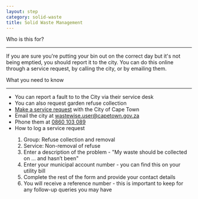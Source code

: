 ```yaml
---
layout: step
category: solid-waste
title: Solid Waste Management
---
```

<div class="intro">
  <div class="header"><i class="fa fa-fw fa-users" aria-hidden="true"></i> Who is this for?</div>
  <hr>
  <div class="content">
    <p>If you are sure you're putting your bin out on the correct day but it's not being emptied, you should report it to the city. You can do this online through a service request, by calling the city, or by emailing them.</p>
  </div>
</div>

<div class="summary">
  <div class="header"><i class="fa fa-fw fa-exclamation-circle" aria-hidden="true"></i> What you need to know</div>
  <hr>
  <div class="content">
    <ul class="fa-ul">
      <li><i class="fa-li fa fa-gavel"></i>You can report a fault to to the City via their service desk</li>
      <li><i class="fa-li fa fa-gavel"></i>You can also request garden refuse collection</li>
      <li><i class="fa-li fa fa-file-text"></i><a href="https://www.capetown.gov.za/servicerequests">Make a service request</a> with the City of Cape Town</li>
      <li><i class="fa-li fa fa-envelope"></i>Email the city at <a href="mailto:wastewise.user@capetown.gov.za">wastewise.user@capetown.gov.za</a></li>
      <li><i class="fa-li fa fa-phone"></i>Phone them at <a href="tel:0860103089">0860 103 089</a></li>
      <li><i class="fa-li fa fa-desktop"></i>How to log a service request</li>
        <ol>
         <li>Group: Refuse collection and removal</li>
         <li>Service: Non-removal of refuse</li>
         <li>Enter a description of the problem - "My waste should be collected on ... and hasn’t been"</li>
         <li>Enter your municipal account number - you can find this on your utility bill</li>
         <li>Complete the rest of the form and provide your contact details</li>
         <li>You will receive a reference number - this is important to keep for any follow-up queries you may have</li>
        </ol>
    </ul>
  </div>
</div>
